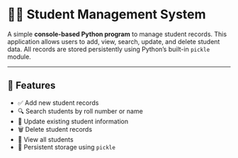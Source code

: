 # 🧑‍🎓 Student Management System

A simple **console-based Python program** to manage student records. This application allows users to add, view, search, update, and delete student data. All records are stored persistently using Python’s built-in `pickle` module.

---

## 🚀 Features

- ✅ Add new student records
- 🔍 Search students by roll number or name
- 📝 Update existing student information
- 🗑️ Delete student records
- 📄 View all students
- 💾 Persistent storage using `pickle`

